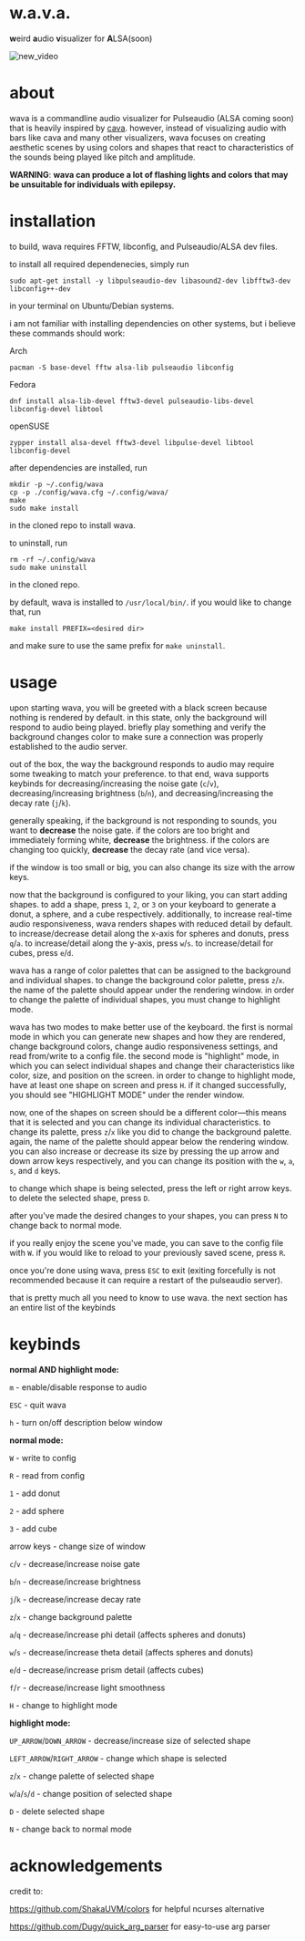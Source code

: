 # w.a.v.a.

**w**eird **a**udio **v**isualizer for **A**LSA(soon)

![new_video](https://user-images.githubusercontent.com/59339739/183812501-d06a0f05-e7dc-4e2a-9187-b9006cd23b6e.gif)

# about

wava is a commandline audio visualizer for Pulseaudio (ALSA coming soon) that is heavily inspired by [cava](https://github.com/karlstav/cava). however, instead of visualizing
audio with bars like cava and many other visualizers, wava focuses on creating aesthetic scenes by using colors and shapes 
that react to characteristics of the sounds being played like pitch and amplitude.

**WARNING**: **wava can produce a lot of flashing lights and colors that may be unsuitable for individuals with epilepsy.**

# installation

to build, wava requires FFTW, libconfig, and Pulseaudio/ALSA dev files.

to install all required dependenecies, simply run
```
sudo apt-get install -y libpulseaudio-dev libasound2-dev libfftw3-dev libconfig++-dev
```
in your terminal on Ubuntu/Debian systems.


i am not familiar with installing dependencies on other systems, but i believe these commands should work:

Arch

```
pacman -S base-devel fftw alsa-lib pulseaudio libconfig
```

Fedora

```
dnf install alsa-lib-devel fftw3-devel pulseaudio-libs-devel libconfig-devel libtool
```

openSUSE

```
zypper install alsa-devel fftw3-devel libpulse-devel libtool libconfig-devel
```

after dependencies are installed, run
```
mkdir -p ~/.config/wava 
cp -p ./config/wava.cfg ~/.config/wava/
make
sudo make install
```
in the cloned repo to install wava.

to uninstall, run
```
rm -rf ~/.config/wava
sudo make uninstall
```
in the cloned repo. 

by default, wava is installed to `/usr/local/bin/`. if you would like to change that, run
```
make install PREFIX=<desired dir>
```
and make sure to use the same prefix for `make uninstall`.

# usage

upon starting wava, you will be greeted with a black screen because nothing is rendered by default.
in this state, only the background will respond to audio being played. briefly play something and verify the background changes color to make sure a connection was properly established to the audio server. 

out of the box, the way the background responds to audio may require some tweaking to match your preference. to that end, wava supports keybinds for decreasing/increasing the noise gate (`c`/`v`), decreasing/increasing brightness (`b`/`n`), and decreasing/increasing the decay rate (`j`/`k`). 

generally speaking, if the background is not responding to sounds, you want to **decrease** the noise gate. if the colors are too bright and immediately forming white, **decrease** the brightness. if the colors are changing too quickly, **decrease** the decay rate (and vice versa).


if the window is too small or big, you can also change its size with the arrow keys.


now that the background is configured to your liking, you can start adding shapes. to add a shape, press `1`, `2`, or `3` on your keyboard to generate a donut, a sphere, and a cube respectively. additionally, to increase real-time audio responsiveness, wava renders shapes with reduced detail by default. to increase/decrease detail along the x-axis for spheres and donuts, press `q`/`a`. to increase/detail along the y-axis, press `w`/`s`. to increase/detail for cubes, press `e`/`d`. 

wava has a range of color palettes that can be assigned to the background and individual shapes. to change the background color palette, press `z`/`x`. the name of the palette should appear under the rendering window. in order to change the palette of individual shapes, you must change to highlight mode.

wava has two modes to make better use of the keyboard. the first is normal mode in which you can generate new shapes and how they are rendered, change background colors, change audio responsiveness settings, and read from/write to a config file. the second mode is "highlight" mode, in which you can select individual shapes and change their characteristics like color, size, and position on the screen. in order to change to highlight mode, have at least one shape on screen and press `H`. if it changed successfully, you should see "HIGHLIGHT MODE" under the render window.

now, one of the shapes on screen should be a different color—this means that it is selected and you can change its individual characteristics. to change its palette, press `z`/`x` like you did to change the background palette. again, the name of the palette should appear below the rendering window. you can also increase or decrease its size by pressing the up arrow and down arrow keys respectively, and you can change its position with the `w`, `a`, `s`, and `d` keys. 

to change which shape is being selected, press the left or right arrow keys. to delete the selected shape, press `D`.

after you've made the desired changes to your shapes, you can press `N` to change back to normal mode. 

if you really enjoy the scene you've made, you can save to the config file with `W`. if you would like to reload to your previously saved scene, press `R`.

once you're done using wava, press `ESC` to exit (exiting forcefully is not recommended because it can require a restart of the pulseaudio server).

that is pretty much all you need to know to use wava. the next section has an entire list of the keybinds

# keybinds

**normal AND highlight mode:**

`m` - enable/disable response to audio

`ESC` - quit wava

`h` - turn on/off description below window

**normal mode:**

`W` - write to config

`R` - read from config

`1` - add donut

`2` - add sphere

`3` - add cube

arrow keys - change size of window

`c`/`v` - decrease/increase noise gate

`b`/`n` - decrease/increase brightness

`j`/`k` - decrease/increase decay rate

`z`/`x` - change background palette

`a`/`q` - decrease/increase phi detail (affects spheres and donuts)

`w`/`s` - decrease/increase theta detail (affects spheres and donuts)

`e`/`d` - decrease/increase prism detail (affects cubes)

`f`/`r` - decrease/increase light smoothness

`H` - change to highlight mode

**highlight mode:**

`UP_ARROW`/`DOWN_ARROW` - decrease/increase size of selected shape

`LEFT_ARROW`/`RIGHT_ARROW` - change which shape is selected

`z`/`x` - change palette of selected shape

`w`/`a`/`s`/`d` - change position of selected shape

`D` - delete selected shape

`N` - change back to normal mode

# acknowledgements

credit to: 

https://github.com/ShakaUVM/colors for helpful ncurses alternative 

https://github.com/Dugy/quick_arg_parser for easy-to-use arg parser







